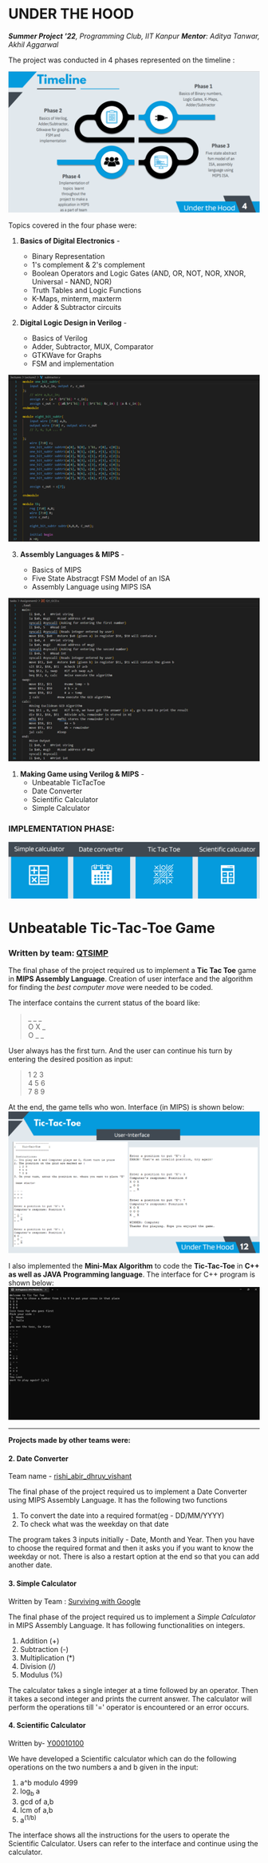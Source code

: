 # UNDER THE HOOD

_**Summer Project '22**, Programming Club, IIT Kanpur_
_**Mentor**: Aditya Tanwar, Akhil Aggarwal_

The project was conducted in 4 phases represented on the timeline :

![TIMELINE](./public/timeline.png)

Topics covered in the four phase were:

1. **Basics of Digital Electronics** -

   - Binary Representation
   - 1's complement & 2's complement
   - Boolean Operators and Logic Gates (AND, OR, NOT, NOR, XNOR, Universal - NAND, NOR)
   - Truth Tables and Logic Functions
   - K-Maps, minterm, maxterm
   - Adder & Subtractor circuits

2. **Digital Logic Design in Verilog** -

   - Basics of Verilog
   - Adder, Subtractor, MUX, Comparator
   - GTKWave for Graphs
   - FSM and implementation

![PHASE 2](./public/phase2.png)

3. **Assembly Languages & MIPS** -

   - Basics of MIPS
   - Five State Abstracgt FSM Model of an ISA
   - Assembly Language using MIPS ISA
  
![PHASE 3](./public/phase3.png)

1. **Making Game using Verilog & MIPS** -
   - Unbeatable TicTacToe
   - Date Converter
   - Scientific Calculator
   - Simple Calculator

### IMPLEMENTATION PHASE:

![PROJECTS](./public/implementation.png)

# Unbeatable Tic-Tac-Toe Game
### Written by team: [QTSIMP](https://github.com/laveshg21/UnderTheHood-210562/blob/3efe375d9768d826467191cc08d2b1a1dbe52b72/Teams/qtsimp/README.md)

The final phase of the project required us to implement a **Tic Tac Toe** game in **MIPS Assembly Language**. Creation of user interface and the algorithm for finding the _best computer move_ were needed to be coded.

The interface contains the current status of the board like:

> \_ \_ _ <br/>
> O X _ <br/>
> O \_ \_ <br/>

User always has the first turn. And the user can continue his turn by entering the desired position as input:

> 1 2 3 <br/>
> 4 5 6 <br/>
> 7 8 9 <br/>

At the end, the game tells who won. Interface (in MIPS) is shown below:
![MIPS](./public/ttt-mips.png)

I also implemented the **Mini-Max Algorithm** to code the **Tic-Tac-Toe** in **C++ as well as JAVA Programming language**. The interface for C++ program is shown below:
![C++](./public/ttt-cpp.png)

---

**Projects made by other teams were:**

#### 2. Date Converter

Team name - [rishi_abir_dhruv_vishant](https://github.com/HyBobu/rishi_abir_dhruv_vishant-UnderTheHood/blob/master/Teams/rishi_dhruv_abir_vishant/README.md)

The final phase of the project required us to implement a Date Converter using MIPS Assembly Language.
It has the following two functions

1. To convert the date into a required format(eg - DD/MM/YYYY)
2. To check what was the weekday on that date

The program takes 3 inputs initially - Date, Month and Year. Then you have to choose the required format and
then it asks you if you want to know the weekday or not. There is also a restart option at the end so that
you can add another date.

#### 3. Simple Calculator

Written by Team : [Surviving with Google](https://github.com/suvratp21/UnderTheHood/blob/master/Surviving%20with%20Google/README.md)

The final phase of the project required us to implement a <i>Simple Calculator</i> in MIPS Assembly Language.
It has following functionalities on integers.

1. Addition (+)
2. Subtraction (-)
3. Multiplication (\*)
4. Division (/)
5. Modulus (%)

The calculator takes a single integer at a time followed by an operator. Then it takes a second integer and prints the current answer.
The calculator will perform the operations till '=' operator is encountered or an error occurs.
<br>

#### 4. Scientific Calculator

Written by- [Y00010100](https://github.com/akhilagrawal1001/UnderTheHood/blob/78b4c05056ac2306a43952306f5dff377758154f/Teams/Y00010100/README.md)

We have developed a Scientific calculator which can do the following operations on the two numbers a and b given in the input:

1. a^b modulo 4999
2. log<sub>b</sub> a
3. gcd of a,b
4. lcm of a,b
5. a<sup>(1/b)</sup>

The interface shows all the instructions for the users to operate the Scientific Calculator. Users can refer to the interface and continue using the calculator.
